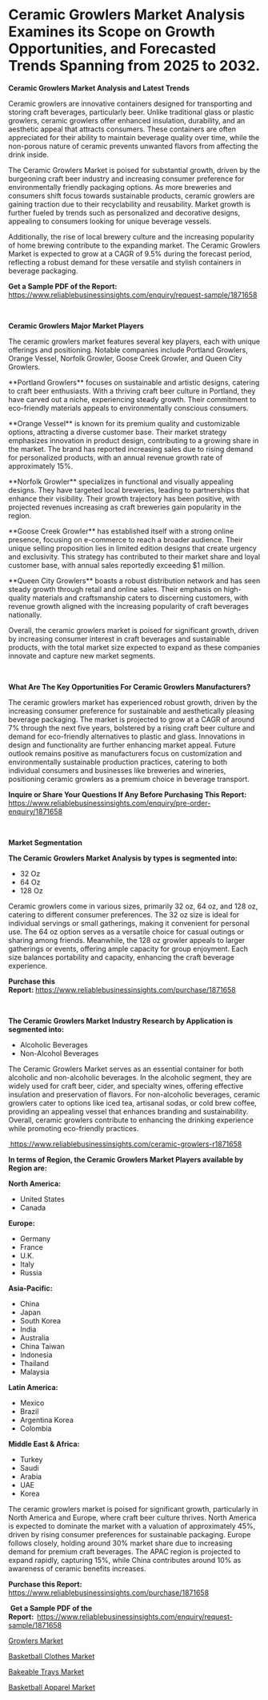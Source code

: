 <p><h1>Ceramic Growlers Market Analysis Examines its Scope on Growth Opportunities, and Forecasted Trends Spanning from 2025 to 2032.</h1></p><p><strong>Ceramic Growlers Market Analysis and Latest Trends</strong></p>
<p><p>Ceramic growlers are innovative containers designed for transporting and storing craft beverages, particularly beer. Unlike traditional glass or plastic growlers, ceramic growlers offer enhanced insulation, durability, and an aesthetic appeal that attracts consumers. These containers are often appreciated for their ability to maintain beverage quality over time, while the non-porous nature of ceramic prevents unwanted flavors from affecting the drink inside.</p><p>The Ceramic Growlers Market is poised for substantial growth, driven by the burgeoning craft beer industry and increasing consumer preference for environmentally friendly packaging options. As more breweries and consumers shift focus towards sustainable products, ceramic growlers are gaining traction due to their recyclability and reusability. Market growth is further fueled by trends such as personalized and decorative designs, appealing to consumers looking for unique beverage vessels. </p><p>Additionally, the rise of local brewery culture and the increasing popularity of home brewing contribute to the expanding market. The Ceramic Growlers Market is expected to grow at a CAGR of 9.5% during the forecast period, reflecting a robust demand for these versatile and stylish containers in beverage packaging.</p></p>
<p><strong>Get a Sample PDF of the Report:&nbsp;</strong> <a href="https://www.reliablebusinessinsights.com/enquiry/request-sample/1871658?utm_campaign=118&utm_medium=2&utm_source=Github&utm_content=ia&utm_term=05022025&utm_id=ceramic-growlers">https://www.reliablebusinessinsights.com/enquiry/request-sample/1871658</a></p>
<p>&nbsp;</p>
<p><strong>Ceramic Growlers Major Market Players</strong></p>
<p><p>The ceramic growlers market features several key players, each with unique offerings and positioning. Notable companies include Portland Growlers, Orange Vessel, Norfolk Growler, Goose Creek Growler, and Queen City Growlers.</p><p>**Portland Growlers** focuses on sustainable and artistic designs, catering to craft beer enthusiasts. With a thriving craft beer culture in Portland, they have carved out a niche, experiencing steady growth. Their commitment to eco-friendly materials appeals to environmentally conscious consumers. </p><p>**Orange Vessel** is known for its premium quality and customizable options, attracting a diverse customer base. Their market strategy emphasizes innovation in product design, contributing to a growing share in the market. The brand has reported increasing sales due to rising demand for personalized products, with an annual revenue growth rate of approximately 15%.</p><p>**Norfolk Growler** specializes in functional and visually appealing designs. They have targeted local breweries, leading to partnerships that enhance their visibility. Their growth trajectory has been positive, with projected revenues increasing as craft breweries gain popularity in the region.</p><p>**Goose Creek Growler** has established itself with a strong online presence, focusing on e-commerce to reach a broader audience. Their unique selling proposition lies in limited edition designs that create urgency and exclusivity. This strategy has contributed to their market share and loyal customer base, with annual sales reportedly exceeding $1 million.</p><p>**Queen City Growlers** boasts a robust distribution network and has seen steady growth through retail and online sales. Their emphasis on high-quality materials and craftsmanship caters to discerning customers, with revenue growth aligned with the increasing popularity of craft beverages nationally.</p><p>Overall, the ceramic growlers market is poised for significant growth, driven by increasing consumer interest in craft beverages and sustainable products, with the total market size expected to expand as these companies innovate and capture new market segments.</p></p>
<p>&nbsp;</p>
<p><strong>What Are The Key Opportunities For Ceramic Growlers Manufacturers?</strong></p>
<p><p>The ceramic growlers market has experienced robust growth, driven by the increasing consumer preference for sustainable and aesthetically pleasing beverage packaging. The market is projected to grow at a CAGR of around 7% through the next five years, bolstered by a rising craft beer culture and demand for eco-friendly alternatives to plastic and glass. Innovations in design and functionality are further enhancing market appeal. Future outlook remains positive as manufacturers focus on customization and environmentally sustainable production practices, catering to both individual consumers and businesses like breweries and wineries, positioning ceramic growlers as a premium choice in beverage transport.</p></p>
<p><strong>Inquire or Share Your Questions If Any Before Purchasing This Report:</strong> <a href="https://www.reliablebusinessinsights.com/enquiry/pre-order-enquiry/1871658?utm_campaign=118&utm_medium=2&utm_source=Github&utm_content=ia&utm_term=05022025&utm_id=ceramic-growlers">https://www.reliablebusinessinsights.com/enquiry/pre-order-enquiry/1871658</a></p>
<p>&nbsp;</p>
<p><strong>Market Segmentation</strong></p>
<p><strong>The Ceramic Growlers Market Analysis by types is segmented into:</strong></p>
<p><ul><li>32 Oz</li><li>64 Oz</li><li>128 Oz</li></ul></p>
<p><p>Ceramic growlers come in various sizes, primarily 32 oz, 64 oz, and 128 oz, catering to different consumer preferences. The 32 oz size is ideal for individual servings or small gatherings, making it convenient for personal use. The 64 oz option serves as a versatile choice for casual outings or sharing among friends. Meanwhile, the 128 oz growler appeals to larger gatherings or events, offering ample capacity for group enjoyment. Each size balances portability and capacity, enhancing the craft beverage experience.</p></p>
<p><strong>Purchase this Report:&nbsp;</strong><a href="https://www.reliablebusinessinsights.com/purchase/1871658?utm_campaign=118&utm_medium=2&utm_source=Github&utm_content=ia&utm_term=05022025&utm_id=ceramic-growlers">https://www.reliablebusinessinsights.com/purchase/1871658</a></p>
<p>&nbsp;</p>
<p><strong>The Ceramic Growlers Market Industry Research by Application is segmented into:</strong></p>
<p><ul><li>Alcoholic Beverages</li><li>Non-Alcohol Beverages</li></ul></p>
<p><p>The Ceramic Growlers Market serves as an essential container for both alcoholic and non-alcoholic beverages. In the alcoholic segment, they are widely used for craft beer, cider, and specialty wines, offering effective insulation and preservation of flavors. For non-alcoholic beverages, ceramic growlers cater to options like iced tea, artisanal sodas, or cold brew coffee, providing an appealing vessel that enhances branding and sustainability. Overall, ceramic growlers contribute to enhancing the drinking experience while promoting eco-friendly practices.</p></p>
<p><a href="https://www.reliablebusinessinsights.com/ceramic-growlers-r1871658?utm_campaign=118&utm_medium=2&utm_source=Github&utm_content=ia&utm_term=05022025&utm_id=ceramic-growlers">&nbsp;https://www.reliablebusinessinsights.com/ceramic-growlers-r1871658</a></p>
<p><strong>In terms of Region, the Ceramic Growlers Market Players available by Region are:</strong></p>
<p>
    <p> <strong> North America: </strong>
        <ul>
            <li>United States</li>
            <li>Canada</li>
        </ul>
        </p> 
    <p> <strong> Europe: </strong>
        <ul>
            <li>Germany</li>
            <li>France</li>
            <li>U.K.</li>
            <li>Italy</li>
            <li>Russia</li>
        </ul>
        </p> 
    <p> <strong> Asia-Pacific: </strong>
        <ul>
            <li>China</li>
            <li>Japan</li>
            <li>South Korea</li>
            <li>India</li>
            <li>Australia</li>
            <li>China Taiwan</li>
            <li>Indonesia</li>
            <li>Thailand</li>
            <li>Malaysia</li>
        </ul>
        </p> 
    <p> <strong> Latin America: </strong>
        <ul>
            <li>Mexico</li>
            <li>Brazil</li>
            <li>Argentina Korea</li>
            <li>Colombia</li>
        </ul>
        </p> 
    <p> <strong> Middle East & Africa: </strong>
        <ul>
            <li>Turkey</li>
            <li>Saudi</li>
            <li>Arabia</li>
            <li>UAE</li>
            <li>Korea</li>
        </ul>
    </p>
    </p>
<p><p>The ceramic growlers market is poised for significant growth, particularly in North America and Europe, where craft beer culture thrives. North America is expected to dominate the market with a valuation of approximately 45%, driven by rising consumer preferences for sustainable packaging. Europe follows closely, holding around 30% market share due to increasing demand for premium craft beverages. The APAC region is projected to expand rapidly, capturing 15%, while China contributes around 10% as awareness of ceramic benefits increases.</p></p>
<p><strong>Purchase this Report: </strong><a href="https://www.reliablebusinessinsights.com/purchase/1871658?utm_campaign=118&utm_medium=2&utm_source=Github&utm_content=ia&utm_term=05022025&utm_id=ceramic-growlers">https://www.reliablebusinessinsights.com/purchase/1871658</a></p>
<p>&nbsp;<strong>Get a Sample PDF of the Report:&nbsp;&nbsp;</strong><a href="https://www.reliablebusinessinsights.com/enquiry/request-sample/1871658?utm_campaign=118&utm_medium=2&utm_source=Github&utm_content=ia&utm_term=05022025&utm_id=ceramic-growlers">https://www.reliablebusinessinsights.com/enquiry/request-sample/1871658</a></p>
<p><strong></strong></p>
<p><p><a href="https://github.com/itayjedhe/Market-Research-Report-List-1/blob/main/growlers-market.md?utm_campaign=118&utm_medium=2&utm_source=Github&utm_content=ia&utm_term=05022025&utm_id=ceramic-growlers">Growlers Market</a></p><p><a href="https://github.com/aksayvoogdt/Market-Research-Report-List-1/blob/main/basketball-clothes-market.md?utm_campaign=118&utm_medium=2&utm_source=Github&utm_content=ia&utm_term=05022025&utm_id=ceramic-growlers">Basketball Clothes Market</a></p><p><a href="https://github.com/alasmyayock/Market-Research-Report-List-1/blob/main/bakeable-trays-market.md?utm_campaign=118&utm_medium=2&utm_source=Github&utm_content=ia&utm_term=05022025&utm_id=ceramic-growlers">Bakeable Trays Market</a></p><p><a href="https://github.com/eusoffyhanty/Market-Research-Report-List-1/blob/main/basketball-apparel-market.md?utm_campaign=118&utm_medium=2&utm_source=Github&utm_content=ia&utm_term=05022025&utm_id=ceramic-growlers">Basketball Apparel Market</a></p></p>
